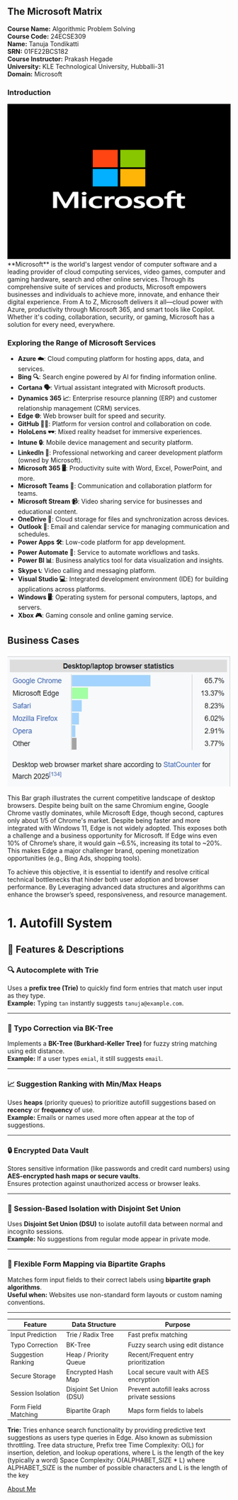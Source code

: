 ## The Microsoft Matrix

**Course Name:** Algorithmic Problem Solving  
**Course Code:** 24ECSE309  
**Name:** Tanuja Tondikatti  
**SRN:** 01FE22BCS182  
**Course Instructor:** Prakash Hegade  
**University:** KLE Technological University, Hubballi-31  
**Domain:** Microsoft



### Introduction
<img src="microsoft.jpg" alt="Microsoft logo" width="800" height="350"/>
**Microsoft** is the world's largest vendor of computer software and a leading provider of cloud computing services, video games, computer and gaming hardware, search and other online services. Through its comprehensive suite of services and products, Microsoft empowers businesses and individuals to achieve more, innovate, and enhance their digital experience. From A to Z, Microsoft delivers it all—cloud power with Azure, productivity through Microsoft 365, and smart tools like Copilot. Whether it's coding, collaboration, security, or gaming, Microsoft has a solution for every need, everywhere.




### Exploring the Range of Microsoft Services
- **Azure ☁️**: Cloud computing platform for hosting apps, data, and services.
- **Bing 🔍**: Search engine powered by AI for finding information online.
- **Cortana 🗣️**: Virtual assistant integrated with Microsoft products.
- **Dynamics 365 📈**: Enterprise resource planning (ERP) and customer relationship management (CRM) services.
- **Edge 🌐**: Web browser built for speed and security.
- **GitHub 🧑‍💻**: Platform for version control and collaboration on code.
- **HoloLens 🕶️**: Mixed reality headset for immersive experiences.
- **Intune 🔒**: Mobile device management and security platform.
- **LinkedIn 💼**: Professional networking and career development platform (owned by Microsoft).
- **Microsoft 365 🖥️**: Productivity suite with Word, Excel, PowerPoint, and more.
- **Microsoft Teams 💬**: Communication and collaboration platform for teams.
- **Microsoft Stream 📹**: Video sharing service for businesses and educational content.
- **OneDrive 💾**: Cloud storage for files and synchronization across devices.
- **Outlook 📧**: Email and calendar service for managing communication and schedules.
- **Power Apps 🛠️**: Low-code platform for app development.
- **Power Automate 🔄**: Service to automate workflows and tasks.
- **Power BI 📊**: Business analytics tool for data visualization and insights.
- **Skype 📞**: Video calling and messaging platform.
- **Visual Studio 💻**: Integrated development environment (IDE) for building applications across platforms.
- **Windows 🖥️**: Operating system for personal computers, laptops, and servers.
- **Xbox 🎮**: Gaming console and online gaming service.

## Business Cases
<img src="Statistics.jpeg" alt="Number of Users" width="600" height="300"/>

This Bar graph illustrates the current competitive landscape of desktop browsers. Despite being built on the same Chromium engine, Google Chrome vastly dominates, while Microsoft Edge, though second, captures only about 1/5 of Chrome's market. Despite being faster and more integrated with Windows 11, Edge is not widely adopted. This exposes both a challenge and a business opportunity for Microsoft. If Edge wins even 10% of Chrome’s share, it would gain ~6.5%, increasing its total to ~20%. This makes Edge a major challenger brand, opening monetization opportunities (e.g., Bing Ads, shopping tools).

To achieve this objective, it is essential to identify and resolve critical technical bottlenecks that hinder both user adoption and browser performance. By Leveraging advanced data structures and algorithms can enhance the browser’s speed, responsiveness, and resource management.

# 1. Autofill System 



## 🧰 Features & Descriptions

### 🔍 Autocomplete with Trie
Uses a **prefix tree (Trie)** to quickly find form entries that match user input as they type.  
**Example:** Typing `tan` instantly suggests `tanuja@example.com`.

---

### 🔡 Typo Correction via BK-Tree
Implements a **BK-Tree (Burkhard-Keller Tree)** for fuzzy string matching using edit distance.  
**Example:** If a user types `emial`, it still suggests `email`.

---

### 📈 Suggestion Ranking with Min/Max Heaps
Uses **heaps** (priority queues) to prioritize autofill suggestions based on **recency** or **frequency** of use.  
**Example:** Emails or names used more often appear at the top of suggestions.

---

### 🔒 Encrypted Data Vault
Stores sensitive information (like passwords and credit card numbers) using **AES-encrypted hash maps or secure vaults**.  
Ensures protection against unauthorized access or browser leaks.

---

### 👤 Session-Based Isolation with Disjoint Set Union
Uses **Disjoint Set Union (DSU)** to isolate autofill data between normal and incognito sessions.  
**Example:** No suggestions from regular mode appear in private mode.

---

### 🧩 Flexible Form Mapping via Bipartite Graphs
Matches form input fields to their correct labels using **bipartite graph algorithms**.  
**Useful when:** Websites use non-standard form layouts or custom naming conventions.


---



| Feature               | Data Structure           | Purpose                                        |
|-----------------------|---------------------------|------------------------------------------------|
| Input Prediction      | Trie / Radix Tree         | Fast prefix matching                           |
| Typo Correction       | BK-Tree                   | Fuzzy search using edit distance               |
| Suggestion Ranking    | Heap / Priority Queue     | Recent/Frequent entry prioritization           |
| Secure Storage        | Encrypted Hash Map        | Local secure vault with AES encryption         |
| Session Isolation     | Disjoint Set Union (DSU)  | Prevent autofill leaks across private sessions |
| Form Field Matching   | Bipartite Graph           | Maps form fields to labels                     |


**Trie:** Tries enhance search functionality by providing predictive text suggestions as users type queries in Edge. Also known as submission throttling.
Tree data structure, Prefix tree
Time Complexity: O(L) for insertion, deletion, and lookup operations, where L is the length of the key (typically a word)
Space Complexity: O(ALPHABET_SIZE * L) where ALPHABET_SIZE is the number of possible characters and L is the length of the key



[About Me](About.md)







